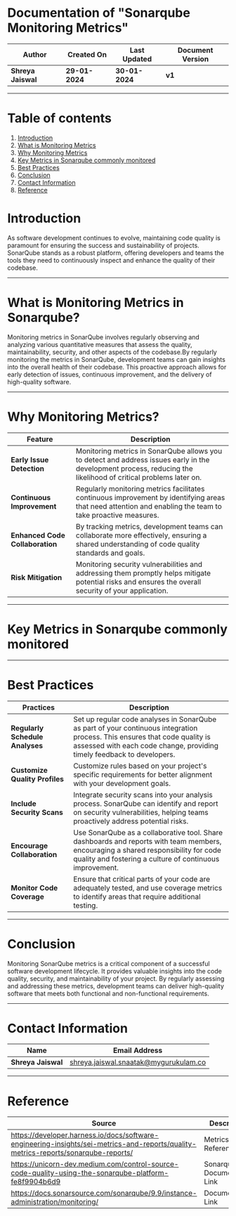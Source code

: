 # Documentation of "Sonarqube Monitoring Metrics"

| **Author** | **Created On** | **Last Updated** | **Document Version** |
| ---------- | -------------- | ---------------- | -------------------- |
| **Shreya Jaiswal** | **29-01-2024** | **30-01-2024** | **v1** |

***

# Table of contents
1. [Introduction](https://github.com/avengers-p7/Documentation/edit/main/Application_CI/Sonarqube/Monitoring.md#introduction)
2. [What is Monitoring Metrics](https://github.com/avengers-p7/Documentation/edit/main/Application_CI/Sonarqube/Monitoring.md#whatismonitoringmetrics)
3. [Why Monitoring Metrics](https://github.com/avengers-p7/Documentation/edit/main/Application_CI/Sonarqube/Monitoring.md#whymonitoringmetrics)
4. [ Key Metrics in Sonarqube commonly monitored](https://github.com/avengers-p7/Documentation/edit/main/Application_CI/Sonarqube/Monitoring.md#Types)
5. [Best Practices](https://github.com/avengers-p7/Documentation/edit/main/Application_CI/Sonarqube/Monitoring.md#bestpractices)
6. [Conclusion](https://github.com/avengers-p7/Documentation/edit/main/Application_CI/Sonarqube/Monitoring.md#conclusion)
7. [Contact Information](https://github.com/avengers-p7/Documentation/edit/main/Application_CI/Sonarqube/Monitoring.md#contactinformation)
8. [Reference](https://github.com/avengers-p7/Documentation/edit/main/Application_CI/Sonarqube/Monitoring.md#reference)

# Introduction

As software development continues to evolve, maintaining code quality is paramount for ensuring the success and sustainability of projects. SonarQube stands as a robust platform, offering developers and teams the tools they need to continuously inspect and enhance the quality of their codebase.

*** 

# What is Monitoring Metrics in Sonarqube?

Monitoring metrics in SonarQube involves regularly observing and analyzing various quantitative measures that assess the quality, maintainability, security, and other aspects of the codebase.By regularly monitoring the metrics in SonarQube, development teams can gain insights into the overall health of their codebase. This proactive approach allows for early detection of issues, continuous improvement, and the delivery of high-quality software. 

***

# Why Monitoring Metrics?

| **Feature** | **Description** |
| ----------- | --------------- |
| **Early Issue Detection** | Monitoring metrics in SonarQube allows you to detect and address issues early in the development process, reducing the likelihood of critical problems later on. |
| **Continuous Improvement** | Regularly monitoring metrics facilitates continuous improvement by identifying areas that need attention and enabling the team to take proactive measures. |
| **Enhanced Code Collaboration** |  By tracking metrics, development teams can collaborate more effectively, ensuring a shared understanding of code quality standards and goals. |
| **Risk Mitigation** | Monitoring security vulnerabilities and addressing them promptly helps mitigate potential risks and ensures the overall security of your application. |

***

# Key Metrics in Sonarqube commonly monitored

***

# Best Practices

| **Practices** | **Description** |
| ------------- | --------------- |
| **Regularly Schedule Analyses** | Set up regular code analyses in SonarQube as part of your continuous integration process. This ensures that code quality is assessed with each code change, providing timely feedback to developers. |
| **Customize Quality Profiles** | Customize rules based on your project's specific requirements for better alignment with your development goals. |
| **Include Security Scans** | Integrate security scans into your analysis process. SonarQube can identify and report on security vulnerabilities, helping teams proactively address potential risks. |
| **Encourage Collaboration** | Use SonarQube as a collaborative tool. Share dashboards and reports with team members, encouraging a shared responsibility for code quality and fostering a culture of continuous improvement. |
| **Monitor Code Coverage** | Ensure that critical parts of your code are adequately tested, and use coverage metrics to identify areas that require additional testing.  |

***

# Conclusion

Monitoring SonarQube metrics is a critical component of a successful software development lifecycle. It provides valuable insights into the code quality, security, and maintainability of your project. By regularly assessing and addressing these metrics, development teams can deliver high-quality software that meets both functional and non-functional requirements.

***

# Contact Information

| **Name** | **Email Address** |
| -------- | ----------------- |
| **Shreya Jaiswal** | shreya.jaiswal.snaatak@mygurukulam.co |

***

# Reference 

| **Source** | **Description** |
| ---------- | --------------- |
| https://developer.harness.io/docs/software-engineering-insights/sei-metrics-and-reports/quality-metrics-reports/sonarqube-reports/ | Metrics Reference |
| https://unicorn-dev.medium.com/control-source-code-quality-using-the-sonarqube-platform-fe8f9904b6d9 | Sonarqube Documentation Link |
| https://docs.sonarsource.com/sonarqube/9.9/instance-administration/monitoring/ | Documentation Link |



